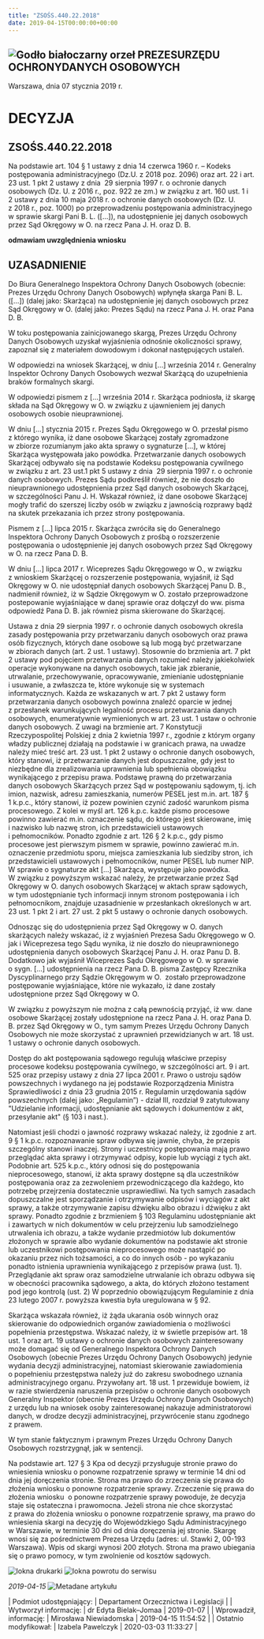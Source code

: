 ```yaml
---
title: "ZSOŚS.440.22.2018"
date: 2019-04-15T00:00:00+00:00
---
```



![Godło białoczarny orzeł](/bundles/app/img/orzeł2.png)
PREZESURZĘDU OCHRONYDANYCH OSOBOWYCH
------------------------------------




 Warszawa, dnia 07
 stycznia
 2019 r.
 


 DECYZJA
=========


ZSOŚS.440.22.2018
-----------------


Na podstawie art. 104 § 1 ustawy z dnia 14 czerwca 1960 r. – Kodeks postępowania administracyjnego (Dz.U. z 2018 poz. 2096) oraz art. 22 i art. 23 ust. 1 pkt 2 ustawy z dnia  29 sierpnia 1997 r. o ochronie danych osobowych (Dz. U. z 2016 r., poz. 922 ze zm.) w związku z art. 160 ust. 1 i 2 ustawy z dnia 10 maja 2018 r. o ochronie danych osobowych (Dz. U. z 2018 r., poz. 1000) po przeprowadzeniu postępowania administracyjnego w sprawie skargi Pani B. L. ([...]), na udostępnienie jej danych osobowych przez Sąd Okręgowy w O. na rzecz Pana J. H. oraz D. B.  


**odmawiam uwzględnienia wniosku**


**UZASADNIENIE**
----------------


Do Biura Generalnego Inspektora Ochrony Danych Osobowych (obecnie: Prezes Urzędu Ochrony Danych Osobowych) wpłynęła skarga Pani B. L. ([...]) (dalej jako: Skarżąca) na udostępnienie jej danych osobowych przez Sąd Okręgowy w O. (dalej jako: Prezes Sądu) na rzecz Pana J. H. oraz Pana D. B.


W toku postępowania zainicjowanego skargą, Prezes Urzędu Ochrony Danych Osobowych uzyskał wyjaśnienia odnośnie okoliczności sprawy, zapoznał się z materiałem dowodowym i dokonał następujących ustaleń.


W odpowiedzi na wniosek Skarżącej, w dniu [...] września 2014 r. Generalny Inspektor Ochrony Danych Osobowych wezwał Skarżącą do uzupełnienia braków formalnych skargi.


W odpowiedzi pismem z [...] września 2014 r. Skarżąca podniosła, iż skargę składa na Sąd Okręgowy w O. w związku z ujawnieniem jej danych osobowych osobie nieuprawnionej.


W dniu [...] stycznia 2015 r. Prezes Sądu Okręgowego w O. przesłał pismo z którego wynika, iż dane osobowe Skarżącej zostały zgromadzone w zbiorze rozumianym jako akta sprawy o sygnaturze [...], w której Skarżąca występowała jako powódka. Przetwarzanie danych osobowych Skarżącej odbywało się na podstawie Kodeksu postępowania cywilnego w związku z art. 23 ust.1 pkt 5 ustawy z dnia  29 sierpnia 1997 r. o ochronie danych osobowych. Prezes Sądu podkreślił również, że nie doszło do nieuprawnionego udostępnienia przez Sąd danych osobowych Skarżącej, w szczególności Panu J. H. Wskazał również, iż dane osobowe Skarżącej mogły trafić do szerszej liczby osób w związku z jawnością rozprawy bądź na skutek przekazania ich przez strony postępowania.


Pismem z [...] lipca 2015 r. Skarżąca zwróciła się do Generalnego Inspektora Ochrony Danych Osobowych z prośbą o rozszerzenie postępowania o udostępnienie jej danych osobowych przez Sąd Okręgowy w O. na rzecz Pana D. B.


W dniu [...] lipca 2017 r. Wiceprezes Sądu Okręgowego w O., w związku z wnioskiem Skarżącej o rozszerzenie postępowania, wyjaśnił, iż Sąd Okręgowy w O. nie udostępniał danych osobowych Skarżącej Panu D. B., nadmienił również, iż w Sądzie Okręgowym w O. zostało przeprowadzone postepowanie wyjaśniające w danej sprawie oraz dołączył do ww. pisma odpowiedź Pana D. B. jak również pisma skierowane do Skarżącej.


Ustawa z dnia 29 sierpnia 1997 r. o ochronie danych osobowych określa zasady postępowania przy przetwarzaniu danych osobowych oraz prawa osób fizycznych, których dane osobowe są lub mogą być przetwarzane w zbiorach danych (art. 2 ust. 1 ustawy). Stosownie do brzmienia art. 7 pkt 2 ustawy pod pojęciem przetwarzania danych rozumieć należy jakiekolwiek operacje wykonywane na danych osobowych, takie jak zbieranie, utrwalanie, przechowywanie, opracowywanie, zmienianie udostępnianie i usuwanie, a zwłaszcza te, które wykonuje się w systemach informatycznych. Każda ze wskazanych w art. 7 pkt 2 ustawy form przetwarzania danych osobowych powinna znaleźć oparcie w jednej z przesłanek warunkujących legalność procesu przetwarzania danych osobowych, enumeratywnie wymienionych w art. 23 ust. 1 ustaw o ochronie danych osobowych. Z uwagi na brzmienie art. 7 Konstytucji Rzeczypospolitej Polskiej z dnia 2 kwietnia 1997 r., zgodnie z którym organy władzy publicznej działają na podstawie i w granicach prawa, na uwadze należy mieć treść art. 23 ust. 1 pkt 2 ustawy o ochronie danych osobowych, który stanowi, iż przetwarzanie danych jest dopuszczalne, gdy jest to niezbędne dla zrealizowania uprawnienia lub spełnienia obowiązku wynikającego z przepisu prawa. Podstawę prawną do przetwarzania danych osobowych Skarżących przez Sąd w postępowaniu sądowym, tj. ich imion, nazwisk, adresu zamieszkania, numerów PESEL jest m.in. art. 187 § 1 k.p.c., który stanowi, iż pozew powinien czynić zadość warunkom pisma procesowego. Z kolei w myśl art. 126 k.p.c. każde pismo procesowe powinno zawierać m.in. oznaczenie sądu, do którego jest skierowane, imię i nazwisko lub nazwę stron, ich przedstawicieli ustawowych i pełnomocników. Ponadto zgodnie z art. 126 § 2 k.p.c., gdy pismo procesowe jest pierwszym pismem w sprawie, powinno zawierać m.in. oznaczenie przedmiotu sporu, miejsca zamieszkania lub siedziby stron, ich przedstawicieli ustawowych i pełnomocników, numer PESEL lub numer NIP. W sprawie o sygnaturze akt [...] Skarżąca, występuje jako powódka. W związku z powyższym wskazać należy, że przetwarzanie przez Sąd Okręgowy w O. danych osobowych Skarżącej w aktach spraw sądowych, w tym udostępnianie tych informacji innym stronom postępowania i ich pełnomocnikom, znajduje uzasadnienie w przesłankach określonych w art. 23 ust. 1 pkt 2 i art. 27 ust. 2 pkt 5 ustawy o ochronie danych osobowych.


Odnosząc się do udostępnienia przez Sąd Okręgowy w O. danych skarżących należy wskazać, iż z wyjaśnień Prezesa Sadu Okręgowego w O. jak i Wiceprezesa tego Sądu wynika, iż nie doszło do nieuprawnionego udostępnienia danych osobowych Skarżącej Panu J. H. oraz Panu D. B. Dodatkowo jak wyjaśnił Wiceprezes Sądu Okręgowego w O. w sprawie o sygn. [...] udostępnienia na rzecz Pana D. B. pisma Zastępcy Rzecznika Dyscyplinarnego przy Sądzie Okręgowym w O.  zostało przeprowadzone postępowanie wyjaśniające, które nie wykazało, iż dane zostały udostępnione przez Sąd Okręgowy w O.


W związku z powyższym nie można z całą pewnością przyjąć, iż ww. dane osobowe Skarżącej zostały udostępnione na rzecz Pana J. H. oraz Pana D. B. przez Sąd Okręgowy w O., tym samym Prezes Urzędu Ochrony Danych Osobowych nie może skorzystać z uprawnień przewidzianych w art. 18 ust. 1 ustawy o ochronie danych osobowych.


Dostęp do akt postępowania sądowego regulują właściwe przepisy procesowe kodeksu postępowania cywilnego, w szczególności art. 9 i art. 525 oraz przepisy ustawy z dnia 27 lipca 2001 r. Prawo o ustroju sądów powszechnych i wydanego na jej podstawie Rozporządzenia Ministra Sprawiedliwości z dnia 23 grudnia 2015 r. Regulamin urzędowania sądów powszechnych (dalej jako: „Regulamin”) - dział III, rozdział 9 zatytułowany "Udzielanie informacji, udostępnianie akt sądowych i dokumentów z akt, przesyłanie akt" (§ 103 i nast.).


Natomiast jeśli chodzi o jawność rozprawy wskazać należy, iż zgodnie z art. 9 § 1 k.p.c. rozpoznawanie spraw odbywa się jawnie, chyba, że przepis szczególny stanowi inaczej. Strony i uczestnicy postępowania mają prawo przeglądać akta sprawy i otrzymywać odpisy, kopie lub wyciągi z tych akt. Podobnie art. 525 k.p.c., który odnosi się do postępowania nieprocesowego, stanowi, iż akta sprawy dostępne są dla uczestników postępowania oraz za zezwoleniem przewodniczącego dla każdego, kto potrzebę przejrzenia dostatecznie usprawiedliwi. Na tych samych zasadach dopuszczalne jest sporządzanie i otrzymywanie odpisów i wyciągów z akt sprawy, a także otrzymywanie zapisu dźwięku albo obrazu i dźwięku z akt sprawy. Ponadto zgodnie z brzmieniem § 103 Regulaminu udostępnianie akt i zawartych w nich dokumentów w celu przejrzeniu lub samodzielnego utrwalenia ich obrazu, a także wydanie przedmiotów lub dokumentów złożonych w sprawie albo wydanie dokumentów na podstawie akt stronie lub uczestnikowi postępowania nieprocesowego może nastąpić po okazaniu przez nich tożsamości, a co do innych osób - po wykazaniu ponadto istnienia uprawnienia wynikającego z przepisów prawa (ust. 1). Przeglądanie akt spraw oraz samodzielne utrwalanie ich obrazu odbywa się w obecności pracownika sądowego, a akta, do których złożono testament pod jego kontrolą (ust. 2) W poprzednio obowiązującym Regulaminie z dnia 23 lutego 2007 r. powyższa kwestia była uregulowana w § 92.


Skarżąca wskazała również, iż żąda ukarania osób winnych oraz skierowanie do odpowiednich organów zawiadomienia o możliwości popełnienia przestępstwa. Wskazać należy, iż w świetle przepisów art. 18 ust. 1 oraz art. 19 ustawy o ochronie danych osobowych zainteresowany może domagać się od Generalnego Inspektora Ochrony Danych Osobowych (obecnie Prezes Urzędu Ochrony Danych Osobowych) jedynie wydania decyzji administracyjnej, natomiast skierowanie zawiadomienia o popełnieniu przestępstwa należy już do zakresu swobodnego uznania administracyjnego organu. Przywołany art. 18 ust. 1 przewiduje bowiem, iż w razie stwierdzenia naruszenia przepisów o ochronie danych osobowych Generalny Inspektor (obecnie Prezes Urzędu Ochrony Danych Osobowych) z urzędu lub na wniosek osoby zainteresowanej nakazuje administratorowi danych, w drodze decyzji administracyjnej, przywrócenie stanu zgodnego z prawem.


W tym stanie faktycznym i prawnym Prezes Urzędu Ochrony Danych Osobowych rozstrzygnął, jak w sentencji.


Na podstawie art. 127 § 3 Kpa od decyzji przysługuje stronie prawo do wniesienia wniosku o ponowne rozpatrzenie sprawy w terminie 14 dni od dnia jej doręczenia stronie. Strona ma prawo do zrzeczenia się prawa do złożenia wniosku o ponowne rozpatrzenie sprawy. Zrzeczenie się prawa do złożenia wniosku  o ponowne rozpatrzenie sprawy powoduje, że decyzja staje się ostateczna i prawomocna. Jeżeli strona nie chce skorzystać z prawa do złożenia wniosku o ponowne rozpatrzenie sprawy, ma prawo do wniesienia skargi na decyzję do Wojewódzkiego Sądu Administracyjnego w Warszawie, w terminie 30 dni od dnia doręczenia jej stronie. Skargę wnosi się za pośrednictwem Prezesa Urzędu (adres: ul. Stawki 2, 00-193 Warszawa). Wpis od skargi wynosi 200 złotych. Strona ma prawo ubiegania się o prawo pomocy, w tym zwolnienie od kosztów sądowych.



![Iokna drukarki](/bundles/app/img/ico/print.svg "Kliknij aby zobaczyć wersję do wydruku.")
![Iokna powrotu do serwisu](/bundles/app/img/ico/back.svg "Kliknij aby wrócić do normalnej wersji serwisu.")


*2019-04-15*
![Metadane artykułu](/bundles/app/img/metadane-s3.png "Metadane artykułu")




| Podmiot udostępniający: | Departament Orzecznictwa i Legislacji |
| Wytworzył informację: | dr Edyta Bielak–Jomaa | 2019-01-07 |
| Wprowadził‚ informację: | Mirosława Niewiadomska | 2019-04-15 11:54:52 |
| Ostatnio modyfikował: | Izabela Pawelczyk | 2020-03-03 11:33:27 |


